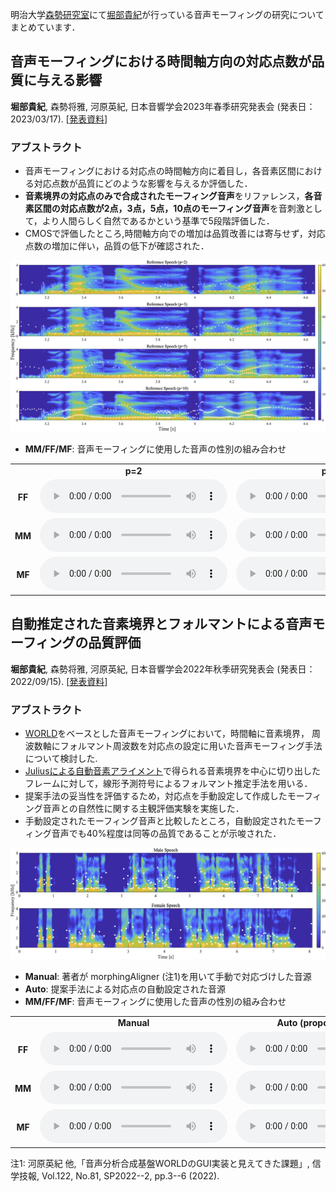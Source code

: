 明治大学[森勢研究室](http://www.isc.meiji.ac.jp/~mmorise/lab/)にて[堀部貴紀](https://takanohori.github.io/)が行っている音声モーフィングの研究についてまとめています．

## 音声モーフィングにおける時間軸方向の対応点数が品質に与える影響  
**堀部貴紀**, 森勢将雅, 河原英紀, 日本音響学会2023年春季研究発表会 (発表日：2023/03/17). [[発表資料](https://takanohori.github.io/posters/asj2023s_poster_published.pdf)]

### アブストラクト
- 音声モーフィングにおける対応点の時間軸方向に着目し，各音素区間における対応点数が品質にどのような影響を与えるか評価した．
- **音素境界の対応点のみで合成されたモーフィング音声**をリファレンス，**各音素区間の対応点数が2点，3点，5点，10点のモーフィング音声**を音刺激として，より人間らしく自然であるかという基準で5段階評価した．
- CMOSで評価したところ,時間軸方向での増加は品質改善には寄与せず，対応点数の増加に伴い，品質の低下が確認された．

<img src="img/asj23s_spectrogram.png">

- **MM/FF/MF**: 音声モーフィングに使用した音声の性別の組み合わせ
<table>
<tbody align="center" width="80%">
    <tr>
        <td></td>
        <td><b>p=2</b></td>
        <td><b>p=3</b></td>
        <td><b>p=5</b></td>
        <td><b>p=10</b></td>
    </tr>
    <tr>
        <td><b>FF</b></td>
        <td><audio src="data/morphRefjvs040Tarjvs082P2T010.wav" controls></audio></td>
        <td><audio src="data/morphRefjvs040Tarjvs082P3T010.wav" controls></audio></td>
        <td><audio src="data/morphRefjvs040Tarjvs082P5T010.wav" controls></audio></td>
        <td><audio src="data/morphRefjvs040Tarjvs082P10T010.wav" controls></audio></td>
    </tr>
    <tr>
        <td><b>MM</b></td>
        <td><audio src="data/morphRefjvs009Tarjvs087P2T010.wav" controls></audio></td>
        <td><audio src="data/morphRefjvs009Tarjvs087P3T010.wav" controls></audio></td>
        <td><audio src="data/morphRefjvs009Tarjvs087P5T010.wav" controls></audio></td>
        <td><audio src="data/morphRefjvs009Tarjvs087P10T010.wav" controls></audio></td>
    </tr>
    <tr>
        <td><b>MF</b></td>
        <td><audio src="data/morphRefjvs040Tarjvs087P2T010.wav" controls></audio></td>
        <td><audio src="data/morphRefjvs040Tarjvs087P3T010.wav" controls></audio></td>
        <td><audio src="data/morphRefjvs040Tarjvs087P5T010.wav" controls></audio></td>
        <td><audio src="data/morphRefjvs040Tarjvs087P10T010.wav" controls></audio></td>
    </tr>
</tbody>
</table>

## 自動推定された音素境界とフォルマントによる音声モーフィングの品質評価  
**堀部貴紀**, 森勢将雅, 河原英紀, 日本音響学会2022年秋季研究発表会 (発表日：2022/09/15). [[発表資料](https://takanohori.github.io/posters/asj2022a_poster_published.pdf)]

### アブストラクト
- [WORLD](http://www.isc.meiji.ac.jp/~mmorise/world/index.html)をベースとした音声モーフィングにおいて，時間軸に音素境界， 周波数軸にフォルマント周波数を対応点の設定に用いた音声モーフィング手法について検討した.
- [Juliusによる自動音素アライメント](https://julius.osdn.jp/index.php?q=ouyoukit.html)で得られる音素境界を中心に切り出したフレームに対して，線形予測符号によるフォルマント推定手法を用いる．
- 提案手法の妥当性を評価するため，対応点を手動設定して作成したモーフィング音声との自然性に関する主観評価実験を実施した．
- 手動設定されたモーフィング音声と比較したところ，自動設定されたモーフィング音声でも40%程度は同等の品質であることが示唆された．

<img src="img/asj22a_spectrogram.png">

- **Manual**: 著者が morphingAligner (注1)を用いて手動で対応づけした音源
- **Auto**: 提案手法による対応点の自動設定された音源
- **MM/FF/MF**: 音声モーフィングに使用した音声の性別の組み合わせ
<table>
<tbody align="center" width="50%">
    <tr>
        <td></td>
        <td><b>Manual</b></td>
        <td><b>Auto (proposed Method)</b></td>
    </tr>
    <tr>
        <td><b>FF</b></td>
        <td><audio src="data/m_jvs040vs082_t010.wav" controls></audio></td>
        <td><audio src="data/a_jvs040vs082_t010.wav" controls></audio></td>
    </tr>
    <tr>
        <td><b>MM</b></td>
        <td><audio src="data/m_jvs009vs087_t010.wav" controls></audio></td>
        <td><audio src="data/a_jvs009vs087_t010.wav" controls></audio></td>
    </tr>
    <tr>
        <td><b>MF</b></td>
        <td><audio src="data/m_jvs082vs087_t010.wav" controls></audio></td>
        <td><audio src="data/a_jvs082vs087_t010.wav" controls></audio></td>
    </tr>
</tbody>
</table>

注1: 河原英紀 他,「音声分析合成基盤WORLDのGUI実装と見えてきた課題」, 信学技報, Vol.122, No.81, SP2022--2, pp.3--6 (2022).
